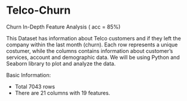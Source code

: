 # Telco-Churn
Churn In-Depth Feature Analysis ( acc = 85%)

This Dataset has information about Telco customers and if they left the company within the last month (churn). Each row represents a unique costumer, while the columns contains information about customer’s services, account and demographic data. We will be using Python and Seaborn library to plot and analyze the data.

Basic Information:
- Total 7043 rows 
- There are 21 columns with 19 features.
